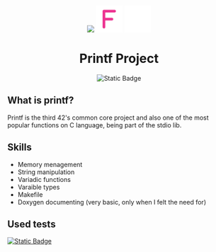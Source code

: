 <div align="center">
<img src="./.README/caret-right-solid-full(1).svg" width="60"> <img src="./.README/f-solid-full.svg" width="60"> <img src="./.README/caret-left-solid-full.svg" width="60">

# Printf Project
![Static Badge](https://img.shields.io/badge/N%2FA-Grade?style=for-the-badge&label=Grade&color=%23ed3491)
</div>




## What is printf?
Printf is the third 42's common core project and also one of the most popular functions on C language, being part of the
stdio lib.

## Skills
-  Memory menagement
-  String manipulation
-  Variadic functions
-  Varaible types
-  Makefile
-  Doxygen documenting (very basic, only when I felt the need for)

## Used tests
  <a href="https://github.com/xicodomingues/francinette">
  <img alt="Static Badge" src="https://img.shields.io/badge/Francinette-1?style=for-the-badge&logo=github&labelColor=grey&color=grey">
  </a>

